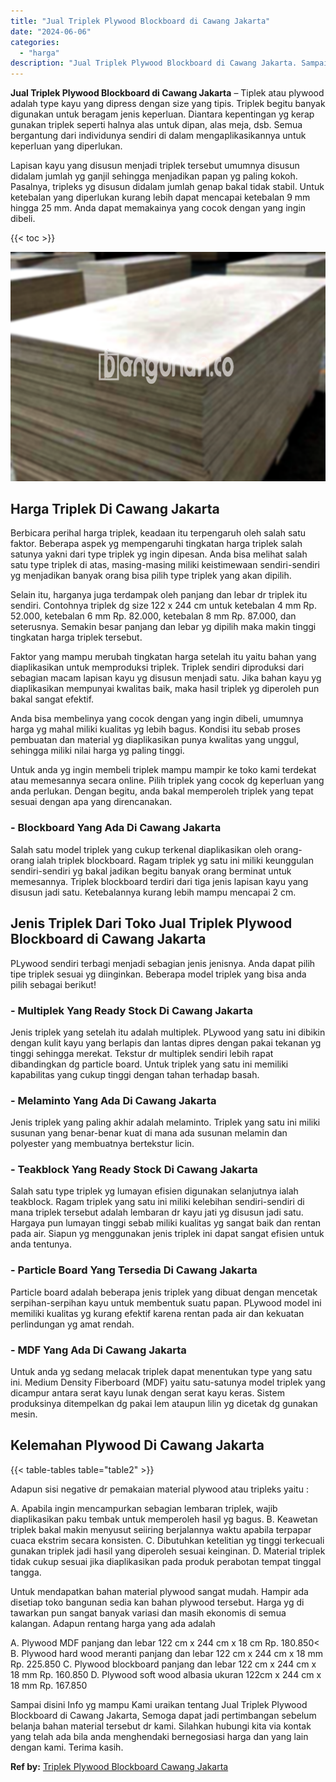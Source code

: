 ```yaml
---
title: "Jual Triplek Plywood Blockboard di Cawang Jakarta"
date: "2024-06-06"
categories: 
  - "harga"
description: "Jual Triplek Plywood Blockboard di Cawang Jakarta. Sampai disini Info yg mampu Kami uraikan tentang Jual Triplek Plywood Blockboard di Cawang Jakarta, Semoga..."
---
```


**Jual Triplek Plywood Blockboard di Cawang Jakarta** – Tiplek atau plywood adalah type kayu yang dipress dengan size yang tipis. Triplek begitu banyak digunakan untuk beragam jenis keperluan. Diantara kepentingan yg kerap gunakan triplek seperti halnya alas untuk dipan, alas meja, dsb. Semua bergantung dari individunya sendiri di dalam mengaplikasikannya untuk keperluan yang diperlukan.

Lapisan kayu yang disusun menjadi triplek tersebut umumnya disusun didalam jumlah yg ganjil sehingga menjadikan papan yg paling kokoh. Pasalnya, tripleks yg disusun didalam jumlah genap bakal tidak stabil. Untuk ketebalan yang diperlukan kurang lebih dapat mencapai ketebalan 9 mm hingga 25 mm. Anda dapat memakainya yang cocok dengan yang ingin dibeli.

{{< toc >}}

![Jual Triplek Plywood Blockboard di Cawang Jakarta](/images/jual-triplek-murah-30.png)

## Harga Triplek Di Cawang Jakarta

Berbicara perihal harga triplek, keadaan itu terpengaruh oleh salah satu faktor. Beberapa aspek yg mempengaruhi tingkatan harga triplek salah satunya yakni dari type triplek yg ingin dipesan. Anda bisa melihat salah satu type triplek di atas, masing-masing miliki keistimewaan sendiri-sendiri yg menjadikan banyak orang bisa pilih type triplek yang akan dipilih.

Selain itu, harganya juga terdampak oleh panjang dan lebar dr triplek itu sendiri. Contohnya triplek dg size 122 x 244 cm untuk ketebalan 4 mm Rp. 52.000, ketebalan 6 mm Rp. 82.000, ketebalan 8 mm Rp. 87.000, dan seterusnya. Semakin besar panjang dan lebar yg dipilih maka makin tinggi tingkatan harga triplek tersebut.

Faktor yang mampu merubah tingkatan harga setelah itu yaitu bahan yang diaplikasikan untuk memproduksi triplek. Triplek sendiri diproduksi dari sebagian macam lapisan kayu yg disusun menjadi satu. Jika bahan kayu yg diaplikasikan mempunyai kwalitas baik, maka hasil triplek yg diperoleh pun bakal sangat efektif.

Anda bisa membelinya yang cocok dengan yang ingin dibeli, umumnya harga yg mahal miliki kualitas yg lebih bagus. Kondisi itu sebab proses pembuatan dan material yg diaplikasikan punya kwalitas yang unggul, sehingga miliki nilai harga yg paling tinggi.

Untuk anda yg ingin membeli triplek mampu mampir ke toko kami terdekat atau memesannya secara online. Pilih triplek yang cocok dg keperluan yang anda perlukan. Dengan begitu, anda bakal memperoleh triplek yang tepat sesuai dengan apa yang direncanakan.

### \- Blockboard Yang Ada Di Cawang Jakarta

Salah satu model triplek yang cukup terkenal diaplikasikan oleh orang-orang ialah triplek blockboard. Ragam triplek yg satu ini miliki keunggulan sendiri-sendiri yg bakal jadikan begitu banyak orang berminat untuk memesannya. Triplek blockboard terdiri dari tiga jenis lapisan kayu yang disusun jadi satu. Ketebalannya kurang lebih mampu mencapai 2 cm.

## Jenis Triplek Dari Toko Jual Triplek Plywood Blockboard di Cawang Jakarta

PLywood sendiri terbagi menjadi sebagian jenis jenisnya. Anda dapat pilih tipe triplek sesuai yg diinginkan. Beberapa model triplek yang bisa anda pilih sebagai berikut!

### \- Multiplek Yang Ready Stock Di Cawang Jakarta

Jenis triplek yang setelah itu adalah multiplek. PLywood yang satu ini dibikin dengan kulit kayu yang berlapis dan lantas dipres dengan pakai tekanan yg tinggi sehingga merekat. Tekstur dr multiplek sendiri lebih rapat dibandingkan dg particle board. Untuk triplek yang satu ini memiliki kapabilitas yang cukup tinggi dengan tahan terhadap basah.

### \- Melaminto Yang Ada Di Cawang Jakarta

Jenis triplek yang paling akhir adalah melaminto. Triplek yang satu ini miliki susunan yang benar-benar kuat di mana ada susunan melamin dan polyester yang membuatnya bertekstur licin.

### \- Teakblock Yang Ready Stock Di Cawang Jakarta

Salah satu type triplek yg lumayan efisien digunakan selanjutnya ialah teakblock. Ragam triplek yang satu ini miliki kelebihan sendiri-sendiri di mana triplek tersebut adalah lembaran dr kayu jati yg disusun jadi satu. Hargaya pun lumayan tinggi sebab miliki kualitas yg sangat baik dan rentan pada air. Siapun yg menggunakan jenis triplek ini dapat sangat efisien untuk anda tentunya.

### \- Particle Board Yang Tersedia Di Cawang Jakarta

Particle board adalah beberapa jenis triplek yang dibuat dengan mencetak serpihan-serpihan kayu untuk membentuk suatu papan. PLywood model ini memiliki kualitas yg kurang efektif karena rentan pada air dan kekuatan perlindungan yg amat rendah.

### \- MDF Yang Ada Di Cawang Jakarta

Untuk anda yg sedang melacak triplek dapat menentukan type yang satu ini. Medium Density Fiberboard (MDF) yaitu satu-satunya model triplek yang dicampur antara serat kayu lunak dengan serat kayu keras. Sistem produksinya ditempelkan dg pakai lem ataupun lilin yg dicetak dg gunakan mesin.

## Kelemahan Plywood Di Cawang Jakarta

{{< table-tables table="table2" >}}

Adapun sisi negative dr pemakaian material plywood atau tripleks yaitu :

A. Apabila ingin mencampurkan sebagian lembaran triplek, wajib diaplikasikan paku tembak untuk memperoleh hasil yg bagus. B. Keawetan triplek bakal makin menyusut seiiring berjalannya waktu apabila terpapar cuaca ekstrim secara konsisten. C. Dibutuhkan ketelitian yg tinggi terkecuali gunakan triplek jadi hasil yang diperoleh sesuai keinginan. D. Material triplek tidak cukup sesuai jika diaplikasikan pada produk perabotan tempat tinggal tangga.

Untuk mendapatkan bahan material plywood sangat mudah. Hampir ada disetiap toko bangunan sedia kan bahan plywood tersebut. Harga yg di tawarkan pun sangat banyak variasi dan masih ekonomis di semua kalangan. Adapun rentang harga yang ada adalah

A. Plywood MDF panjang dan lebar 122 cm x 244 cm x 18 cm Rp. 180.850< B. Plywood hard wood meranti panjang dan lebar 122 cm x 244 cm x 18 mm Rp. 225.850 C. Plywood blockboard panjang dan lebar 122 cm x 244 cm x 18 mm Rp. 160.850 D. Plywood soft wood albasia ukuran 122cm x 244 cm x 18 mm Rp. 167.850

Sampai disini Info yg mampu Kami uraikan tentang Jual Triplek Plywood Blockboard di Cawang Jakarta, Semoga dapat jadi pertimbangan sebelum belanja bahan material tersebut dr kami. Silahkan hubungi kita via kontak yang telah ada bila anda menghendaki bernegosiasi harga dan yang lain dengan kami. Terima kasih.

**Ref by:** [Triplek Plywood Blockboard Cawang Jakarta](https://id.wikipedia.org/wiki/Triplek)
